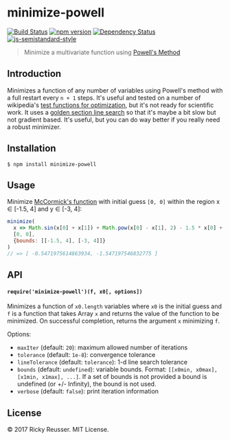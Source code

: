 # minimize-powell

[![Build Status][travis-image]][travis-url] [![npm version][npm-image]][npm-url]  [![Dependency Status][david-image]][david-url] [![js-semistandard-style](https://img.shields.io/badge/code%20style-semistandard-brightgreen.svg?style=flat-square)](https://github.com/Flet/semistandard)

> Minimize a multivariate function using [Powell's Method](https://en.wikipedia.org/wiki/Powell%27s_method)

## Introduction

Minimizes a function of any number of variables using Powell's method with a full restart every `n + 1` steps. It's useful and tested on a number of wikipedia's [test functions for optimization](https://en.wikipedia.org/wiki/Test_functions_for_optimization), but it's not ready for scientific work. It uses a [golden section line search](https://github.com/scijs/minimize-golden-section-1d) so that it's maybe a bit slow but not gradient based. It's useful, but you can do way better if you really need a robust minimizer.

## Installation

```
$ npm install minimize-powell
```

## Usage

Minimize [McCormick's function](https://en.wikipedia.org/wiki/Test_functions_for_optimization) with initial guess `[0, 0]` within the region x ∈ [-1.5, 4] and y ∈ [-3, 4]:

```javascript
minimize(
  x => Math.sin(x[0] + x[1]) + Math.pow(x[0] - x[1], 2) - 1.5 * x[0] + 2.5 * x[1] + 1,
  [0, 0],
  {bounds: [[-1.5, 4], [-3, 4]]}
)
// => [ -0.5471975614863934, -1.547197546832775 ]
```

## API

#### `require('minimize-powell')(f, x0[, options])`

Minimizes a function of `x0.length` variables where `x0` is the initial guess and `f` is a function that takes Array `x` and returns the value of the function to be minimized. On successful completion, returns the argument `x` minimizing `f`.

Options:

- `maxIter` (default: `20`): maximum allowed number of iterations
- `tolerance` (default: `1e-8`): convergence tolerance
- `lineTolerance` (default: `tolerance`): 1-d line search tolerance
- `bounds` (default: `undefined`): variable bounds. Format: `[[x0min, x0max], [x1min, x1max], ...]`. If a set of bounds is not provided a bound is undefined (or +/- Infinity), the bound is not used.
- `verbose` (default: `false`): print iteration information

## License
&copy; 2017 Ricky Reusser. MIT License.

[travis-image]: https://travis-ci.org/rreusser/minimize-powell.svg?branch=master
[travis-url]: https://travis-ci.org/rreusser/minimize-powell
[npm-image]: https://badge.fury.io/js/minimize-powell.svg
[npm-url]: http://badge.fury.io/js/minimize-powell
[david-image]: https://david-dm.org/rreusser/minimize-powell.svg
[david-url]: https://david-dm.org/rreusser/minimize-powell

